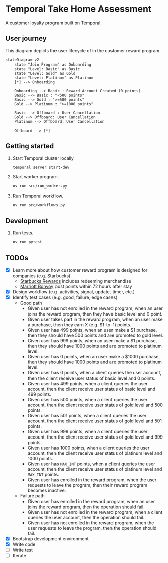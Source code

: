 # Temporal Take Home Assessment

A customer loyalty program built on Temporal.

## User journey

This diagram depicts the user lifecycle of in the customer reward program.

```mermaid
stateDiagram-v2
    state "Join Program" as Onboarding
    state "Level: Basic" as Basic
    state "Level: Gold" as Gold
    state "Level: Platinum" as Platinum
    [*] --> Onboarding

    Onboarding --> Basic : Reward Account Created (0 points)
    Basic --> Basic : "<500 points"
    Basic --> Gold : ">=500 points"
    Gold --> Platinum : ">=1000 points"

    Basic --> Offboard : User Cancellation
    Gold --> Offboard: User Cancellation
    Platinum --> Offboard: User Cancellation

    Offboard --> [*]
```

## Getting started

1. Start Temporal cluster locally

    ```bash
    temporal server start-dev
    ```

1. Start worker program.

    ```bash
    uv run src/run_worker.py
    ```

1. Run Temporal workflow.

    ```bash
    uv run src/workflows.py
    ```

## Development

1. Run tests.

    ```bash
    uv run pytest
    ```


## TODOs

- [x] Learn more about how customer reward program is designed for companies (e.g. Starbucks)
  - [Starbucks Rewards](https://www.starbucks.com/rewards) includes redeeming merchandise
  - [Marriott Bonvoy](https://help.marriott.com/s/article/Article-22331) post points within 72 hours after stay
- [x] Design workflow (e.g. activities, signal, update, timer, etc.)
- [x] Identify test cases (e.g. good, failure, edge cases)
  - Good path
    - Given user has not enrolled in the reward program, when an user joins the reward program, then they have basic level and 0 point.
    - Given user takes part in the reward program, when an user make a purchase, then they earn X (e.g. $1-to-1) points.
    - Given user has 499 points, when an user make a $1 purchase, then they should have 500 points and are promoted to gold level.
    - Given user has 999 points, when an user make a $1 purchase, then they should have 1000 points and are promoted to platinum level.
    - Given user has 0 points, when an user make a $1000 purchase, then they should have 1000 points and are promoted to platinum level.
    - Given user has 0 points, when a client queries the user account, then the client receive user status of basic level and 0 points.
    - Given user has 499 points, when a client queries the user account, then the client receive user status of basic level and 499 points.
    - Given user has 500 points, when a client queries the user account, then the client receive user status of gold level and 500 points.
    - Given user has 501 points, when a client queries the user account, then the client receive user status of gold level and 501 points.
    - Given user has 999 points, when a client queries the user account, then the client receive user status of gold level and 999 points.
    - Given user has 1000 points, when a client queries the user account, then the client receive user status of platinum level and 1000 points.
    - Given user has `MAX_INT` points, when a client queries the user account, then the client receive user status of platinum level and `MAX_INT` points.
    - Given user has enrolled in the reward program, when the user requests to leave the program, then their reward program becomes inactive.
  - Failure path
    - Given user has enrolled in the reward program, when an user joins the reward program, then the operation should fail.
    - Given user has not enrolled in the reward program, when a client queries the user account, then the operation should fail.
    - Given user has not enrolled in the reward program, when the user requests to leave the program, then the operation should fail.
- [x] Bootstrap development environment
- [x] Write code
- [ ] Write test
- [ ] Iterate
